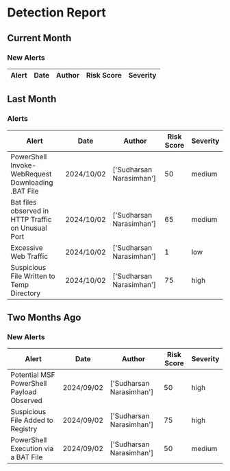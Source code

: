 # Detection Report
## Current Month
### New Alerts
| Alert | Date | Author | Risk Score | Severity |
| --- | --- | --- | --- | --- |
## Last Month
### Alerts
| Alert | Date | Author | Risk Score | Severity |
| --- | --- | --- | --- | --- |
|PowerShell Invoke-WebRequest Downloading .BAT File|2024/10/02|['Sudharsan Narasimhan']|50|medium|
|Bat files observed in HTTP Traffic on Unusual Port |2024/10/02|['Sudharsan Narasimhan']|65|medium|
|Excessive Web Traffic|2024/10/02|['Sudharsan Narasimhan']|1|low|
|Suspicious File Written to Temp Directory|2024/10/02|['Sudharsan Narasimhan']|75|high|
## Two Months Ago
### New Alerts
| Alert | Date | Author | Risk Score | Severity |
| --- | --- | --- | --- | --- |
|Potential MSF PowerShell Payload Observed|2024/09/02|['Sudharsan Narasimhan']|50|high|
|Suspicious File Added to Registry|2024/09/02|['Sudharsan Narasimhan']|75|high|
|PowerShell Execution via a BAT File|2024/09/02|['Sudharsan Narasimhan']|50|medium|
